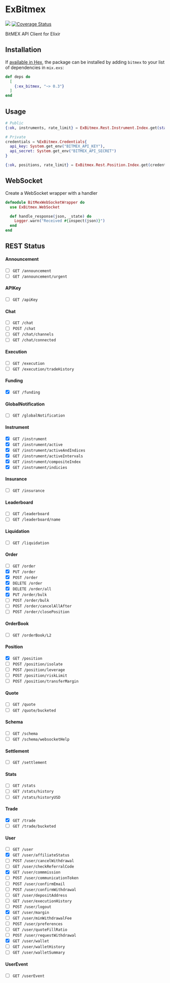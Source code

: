 # ExBitmex
![](https://github.com/fremantle-capital/ex_bitmex/workflows/.github/workflows/test.yml/badge.svg)
[![Coverage Status](https://coveralls.io/repos/github/fremantle-capital/ex_bitmex/badge.svg?branch=master)](https://coveralls.io/github/fremantle-capital/ex_bitmex?branch=master)

BitMEX API Client for Elixir

## Installation

If [available in Hex](https://hex.pm/docs/publish), the package can be installed
by adding `bitmex` to your list of dependencies in `mix.exs`:

```elixir
def deps do
  [
    {:ex_bitmex, "~> 0.3"}
  ]
end
```

## Usage

```elixir
# Public
{:ok, instruments, rate_limit} = ExBitmex.Rest.Instrument.Index.get(start: 0, count: 20)

# Private
credentials = %ExBitmex.Credentials{
  api_key: System.get_env("BITMEX_API_KEY"),
  api_secret: System.get_env("BITMEX_API_SECRET")
}

{:ok, positions, rate_limit} = ExBitmex.Rest.Position.Index.get(credentials)
```

## WebSocket

Create a WebSocket wrapper with a handler

```elixir
defmodule BitMexWebSocketWrapper do
  use ExBitmex.WebSocket

  def handle_response(json, _state) do
    Logger.warn("Received #{inspect(json)}")
  end
end
```

## REST Status

#### Announcement

- [ ] `GET /announcement`
- [ ] `GET /announcement/urgent`

#### APIKey

- [ ] `GET /apiKey`

#### Chat

- [ ] `GET /chat`
- [ ] `POST /chat`
- [ ] `GET /chat/channels`
- [ ] `GET /chat/connected`

#### Execution

- [ ] `GET /execution`
- [ ] `GET /execution/tradeHistory`

#### Funding

- [x] `GET /funding`

#### GlobalNotification

- [ ] `GET /globalNotification`

#### Instrument

- [x] `GET /instrument`
- [x] `GET /instrument/active`
- [x] `GET /instrument/activeAndIndices`
- [x] `GET /instrument/activeIntervals`
- [x] `GET /instrument/compositeIndex`
- [x] `GET /instrument/indicies`

#### Insurance

- [ ] `GET /insurance`

#### Leaderboard

- [ ] `GET /leaderboard`
- [ ] `GET /leaderboard/name`

#### Liquidation

- [ ] `GET /liquidation`

#### Order

- [ ] `GET /order`
- [x] `PUT /order`
- [x] `POST /order`
- [x] `DELETE /order`
- [x] `DELETE /order/all`
- [x] `PUT /order/bulk`
- [ ] `POST /order/bulk`
- [ ] `POST /order/cancelAllAfter`
- [ ] `POST /order/closePosition`

#### OrderBook

- [ ] `GET /orderBook/L2`

#### Position

- [x] `GET /position`
- [ ] `POST /position/isolate`
- [ ] `POST /position/leverage`
- [ ] `POST /position/riskLimit`
- [ ] `POST /position/transferMargin`

#### Quote

- [ ] `GET /quote`
- [ ] `GET /quote/bucketed`

#### Schema

- [ ] `GET /schema`
- [ ] `GET /schema/websocketHelp`

#### Settlement

- [ ] `GET /settlement`

#### Stats

- [ ] `GET /stats`
- [ ] `GET /stats/history`
- [ ] `GET /stats/historyUSD`

#### Trade

- [x] `GET /trade`
- [ ] `GET /trade/bucketed`

#### User

- [ ] `GET /user`
- [x] `GET /user/affiliateStatus`
- [ ] `POST /user/cancelWithdrawal`
- [ ] `GET /user/checkReferralCode`
- [x] `GET /user/commmission`
- [ ] `POST /user/communicationToken`
- [ ] `POST /user/confirmEmail`
- [ ] `POST /user/confirmWithdrawal`
- [ ] `GET /user/depositAddress`
- [ ] `GET /user/executionHistory`
- [ ] `POST /user/logout`
- [x] `GET /user/margin`
- [ ] `GET /user/minWithdrawalFee`
- [ ] `POST /user/preferences`
- [ ] `GET /user/quoteFillRatio`
- [ ] `POST /user/requestWithdrawal`
- [x] `GET /user/wallet`
- [ ] `GET /user/walletHistory`
- [ ] `GET /user/walletSummary`

#### UserEvent

- [ ] `GET /userEvent`
